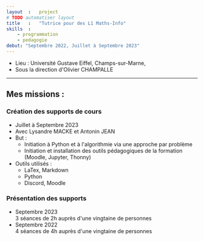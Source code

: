 ```yaml
---
layout  :   project
# TODO automatiser layout
title   :   "Tutrice pour des L1 Maths-Info"
skills  :
    - programmation
    - pedagogie
debut: "Septembre 2022, Juillet à Septembre 2023"
---
```

- Lieu : Université Gustave Eiffel, Champs-sur-Marne,  
- Sous la direction d'Olivier CHAMPALLE

---

## Mes missions :
### Création des supports de cours
- Juillet à Septembre 2023  
- Avec Lysandre MACKE et Antonin JEAN
- But : 
    - Initiation à Python et à l'algorithmie via une approche par problème
    - Initiation et installation des outils pédagogiques de la formation (Moodle, Jupyter, Thonny)  
- Outils utilisés :
    - LaTex, Markdown 
    - Python
    - Discord, Moodle  

### Présentation des supports
  - Septembre 2023  
        3 séances de 2h auprès d'une vingtaine de personnes
  - Septembre 2022  
        4 séances de 4h auprès d'une vingtaine de personnes